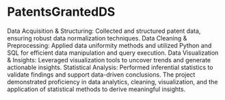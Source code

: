 # PatentsGrantedDS
Data Acquisition & Structuring: Collected and structured patent data, ensuring robust data normalization techniques.
Data Cleaning & Preprocessing: Applied data uniformity methods and utilized Python and SQL for efficient data manipulation and query execution.
Data Visualization & Insights: Leveraged visualization tools to uncover trends and generate actionable insights.
Statistical Analysis: Performed inferential statistics to validate findings and support data-driven conclusions.
The project demonstrated proficiency in data analytics, cleaning, visualization, and the application of statistical methods to derive meaningful insights.
